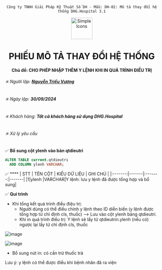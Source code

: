 
<div align="center">

`Công ty TNHH Giải Pháp Kỹ Thuật Số DH - Mẫu: DH-02: Mô tả thay đổi hệ thống DHG.Hospital 3.1`

</div>

<div align="center">
  <img src="https://raw.githubusercontent.com/dh-hos/dhg.hospitalprinter/main/Deploy_Tools/Logo.ico" alt="Simple Icons" width=70>
  <h1>PHIẾU MÔ TẢ THAY ĐỔI HỆ THỐNG</h1>  
</div>
<div align="center">

#### Chủ đề: CHO PHÉP NHẬP THÊM Y LỆNH KHI IN QUÁ TRÌNH ĐIỀU TRỊ

</div>

###### :eight_spoked_asterisk: Người lập: [**Nguyễn Triều Vương**](https://github.com/vuongdh)

###### :eight_spoked_asterisk: Ngày lập: **30/09/2024**

###### :eight_spoked_asterisk: Khách hàng: **Tất cả khách hàng sử dụng DHG.Hospital**

###### :eight_spoked_asterisk: Xử lý yêu cầu

:white_check_mark: **Bổ sung cột ylenh vào bản qtdieutri**
``` sql
ALTER TABLE current.qtdieutri
  ADD COLUMN ylenh VARCHAR;
``` 

:white_check_mark: ****
| STT | TÊN CỘT | KIỂU DỮ LIỆU | GHI CHÚ |
|:-------:|-------|:-------:|-------|
|1|ylenh |VARCHAR|Y lệnh: lưu y lệnh đã được tổng hợp và bổ sung|

:white_check_mark: **Qui trình**
- Khi tổng kết quá trình điều điệu trị:
    - Người dùng có thể điều chỉnh y lệnh theo ID diễn biến (y lệnh được tổng hợp từ chỉ định cls, thuốc) --> Lưu vào cột ylenh bảng qtdieutri.
    - Khi in quá trình điều trị: Y lệnh sẽ lấy từ qtdieutrin.ylenh (nếu có) ngược lại lấy từ chỉ định cls, thuốc

![image](https://github.com/user-attachments/assets/8f027cd0-19b0-4046-a5ad-3499590a0566)

![image](https://github.com/user-attachments/assets/d95848be-dbb5-4bcb-9d7d-510c38371f0f)

- Bổ sung nút in: có cấn trừ thuốc trả
  
Lưu ý: y lệnh có thể được điều khi bệnh nhân đã ra viện

